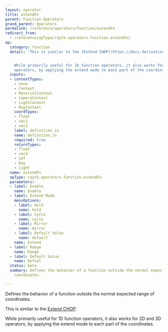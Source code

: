 ```yaml
---
layout: operator
title: extendFn
parent: Function Operators
grand_parent: Operators
permalink: /reference/operators/function/extendFn
redirect_from:
  - /reference/opType/raytk.operators.function.extendFn/
op:
  category: function
  detail: 'This is similar to the [Extend CHOP](https://docs.derivative.ca/Extend_CHOP).


    While primarily useful for 1D function operators, it also works for 2D and 3D
    operators, by applying the extend mode to each part of the coordinates.'
  inputs:
  - contextTypes:
    - none
    - Context
    - MaterialContext
    - CameraContext
    - LightContext
    - RayContext
    coordTypes:
    - float
    - vec2
    - vec3
    label: definition_in
    name: definition_in
    required: true
    returnTypes:
    - float
    - vec4
    - Sdf
    - Ray
    - Light
  name: extendFn
  opType: raytk.operators.function.extendFn
  parameters:
  - label: Enable
    name: Enable
  - label: Extend Mode
    menuOptions:
    - label: Hold
      name: hold
    - label: Cycle
      name: cycle
    - label: Mirror
      name: mirror
    - label: Default Value
      name: default
    name: Extend
  - label: Range
    name: Range
  - label: Default Value
    name: Defval
  status: beta
  summary: Defines the behavior of a function outside the normal expected range of
    coordinates.

---
```



Defines the behavior of a function outside the normal expected range of coordinates.

This is similar to the [Extend CHOP](https://docs.derivative.ca/Extend_CHOP).

While primarily useful for 1D function operators, it also works for 2D and 3D operators, by applying the extend mode to each part of the coordinates.